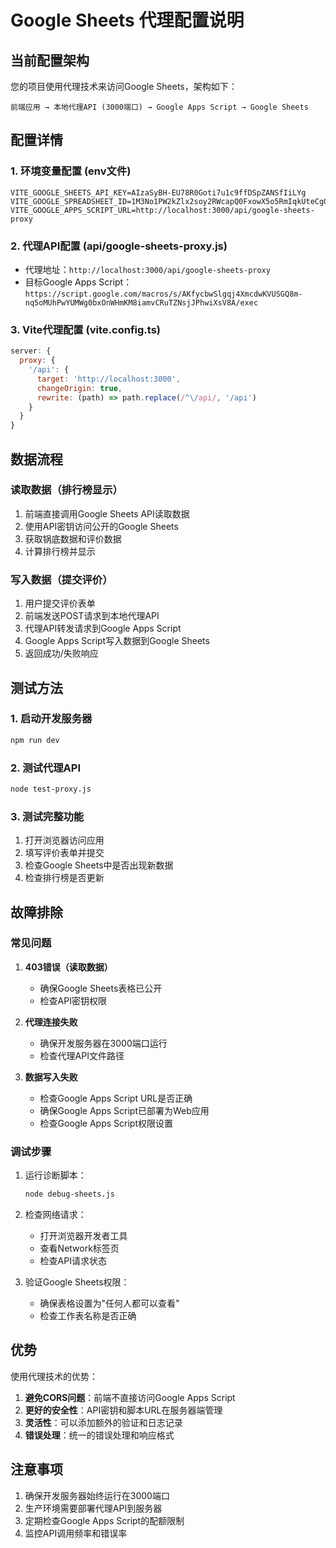 # Google Sheets 代理配置说明

## 当前配置架构

您的项目使用代理技术来访问Google Sheets，架构如下：

```
前端应用 → 本地代理API (3000端口) → Google Apps Script → Google Sheets
```

## 配置详情

### 1. 环境变量配置 (env文件)
```env
VITE_GOOGLE_SHEETS_API_KEY=AIzaSyBH-EU78R0Goti7u1c9ffDSpZANSfIiLYg
VITE_GOOGLE_SPREADSHEET_ID=1M3No1PW2kZlx2soy2RWcapQ0FxowX5o5RmIqkUteCg0
VITE_GOOGLE_APPS_SCRIPT_URL=http://localhost:3000/api/google-sheets-proxy
```

### 2. 代理API配置 (api/google-sheets-proxy.js)
- 代理地址：`http://localhost:3000/api/google-sheets-proxy`
- 目标Google Apps Script：`https://script.google.com/macros/s/AKfycbwSlgqj4XmcdwKVUSGQ8m-nq5oMUhPwYUMWg0bxOnWHmKM8iamvCRuTZNsjJPhwiXsV8A/exec`

### 3. Vite代理配置 (vite.config.ts)
```javascript
server: {
  proxy: {
    '/api': {
      target: 'http://localhost:3000',
      changeOrigin: true,
      rewrite: (path) => path.replace(/^\/api/, '/api')
    }
  }
}
```

## 数据流程

### 读取数据（排行榜显示）
1. 前端直接调用Google Sheets API读取数据
2. 使用API密钥访问公开的Google Sheets
3. 获取锅底数据和评价数据
4. 计算排行榜并显示

### 写入数据（提交评价）
1. 用户提交评价表单
2. 前端发送POST请求到本地代理API
3. 代理API转发请求到Google Apps Script
4. Google Apps Script写入数据到Google Sheets
5. 返回成功/失败响应

## 测试方法

### 1. 启动开发服务器
```bash
npm run dev
```

### 2. 测试代理API
```bash
node test-proxy.js
```

### 3. 测试完整功能
1. 打开浏览器访问应用
2. 填写评价表单并提交
3. 检查Google Sheets中是否出现新数据
4. 检查排行榜是否更新

## 故障排除

### 常见问题

1. **403错误（读取数据）**
   - 确保Google Sheets表格已公开
   - 检查API密钥权限

2. **代理连接失败**
   - 确保开发服务器在3000端口运行
   - 检查代理API文件路径

3. **数据写入失败**
   - 检查Google Apps Script URL是否正确
   - 确保Google Apps Script已部署为Web应用
   - 检查Google Apps Script权限设置

### 调试步骤

1. 运行诊断脚本：
   ```bash
   node debug-sheets.js
   ```

2. 检查网络请求：
   - 打开浏览器开发者工具
   - 查看Network标签页
   - 检查API请求状态

3. 验证Google Sheets权限：
   - 确保表格设置为"任何人都可以查看"
   - 检查工作表名称是否正确

## 优势

使用代理技术的优势：

1. **避免CORS问题**：前端不直接访问Google Apps Script
2. **更好的安全性**：API密钥和脚本URL在服务器端管理
3. **灵活性**：可以添加额外的验证和日志记录
4. **错误处理**：统一的错误处理和响应格式

## 注意事项

1. 确保开发服务器始终运行在3000端口
2. 生产环境需要部署代理API到服务器
3. 定期检查Google Apps Script的配额限制
4. 监控API调用频率和错误率 